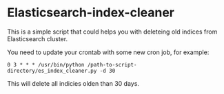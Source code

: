 # Elasticsearch-index-cleaner

This is a simple script that could helps you with deleteing old indices from Elasticsearch cluster.

You need to update your crontab with some new cron job, for example:

```
0 3 * * * /usr/bin/python /path-to-script-directory/es_index_cleaner.py -d 30
```

This will delete all indicies olden than 30 days.
